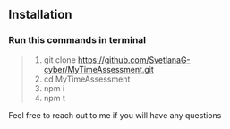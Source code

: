 ## Installation
### Run this commands in terminal
> 1. git clone https://github.com/SvetlanaG-cyber/MyTimeAssessment.git
> 2. cd MyTimeAssessment
> 3. npm i
> 4. npm t
 
Feel free to reach out to me if you will have any questions 
